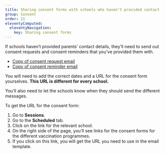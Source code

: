 ```yaml
---
title: Sharing consent forms with schools who haven’t provided contact details
group: Consent
order: 21
eleventyComputed:
  eleventyNavigation:
    key: Sharing consent forms
---
```


If schools haven’t provided parents’ contact details, they’ll need to send out consent requests and consent reminders that you’ve provided them with.

- [Copy of consent request email](/guide/consent-request-email)
- [Copy of consent reminder email](/guide/consent-reminder-email)

You will need to add the correct dates and a URL for the consent form yourselves. **This URL is different for every school.**

You’ll also need to let the schools know when they should send the different messages.

To get the URL for the consent form:

1. Go to **Sessions**.
2. Go to the **Scheduled** tab.
3. Click on the link for the relevant school.
4. On the right side of the page, you’ll see links for the consent forms for the different vaccination programmes.
5. If you click on this link, you will get the URL you need to use in the email template.
